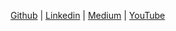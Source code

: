 [Github](https://github.com/johnfercher) |
[Linkedin](https://www.linkedin.com/in/johnathan-fercher/) |
[Medium](https://medium.com/@johnfercher) |
[YouTube](https://www.youtube.com/@johnfercher)